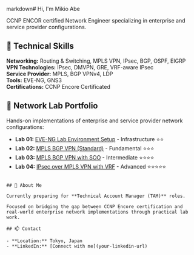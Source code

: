 markdown# 
Hi, I'm Mikio Abe 

CCNP ENCOR certified Network Engineer specializing in enterprise and service provider configurations.

## 🔧 Technical Skills

**Networking:** Routing & Switching, MPLS VPN, IPsec, BGP, OSPF, EIGRP  
**VPN Technologies:** IPsec, DMVPN, GRE, VRF-aware IPsec  
**Service Provider:** MPLS, BGP VPNv4, LDP  
**Tools:** EVE-NG, GNS3  
**Certifications:** CCNP Encore Certificated

## 🚀 Network Lab Portfolio

Hands-on implementations of enterprise and service provider network configurations:

- **Lab 01:** [EVE-NG Lab Environment Setup](coming-soon) - Infrastructure ⭐⭐
- **Lab 02:** [MPLS BGP VPN (Standard)]((https://github.com/mikio-abe/network-lab-02-mpls-bgp-vpn-standard)) - Fundamental ⭐⭐⭐
- **Lab 03:** [MPLS BGP VPN with SOO](coming-soon) - Intermediate ⭐⭐⭐⭐
- **Lab 04:** [IPsec over MPLS VPN with VRF](coming-soon) - Advanced ⭐⭐⭐⭐⭐
```

## 📖 About Me

Currently preparing for **Technical Account Manager (TAM)** roles.

Focused on bridging the gap between CCNP Encore certification and real-world enterprise network implementations through practical lab work.

## 📫 Contact

- **Location:** Tokyo, Japan
- **LinkedIn:** [Connect with me](your-linkedin-url)

